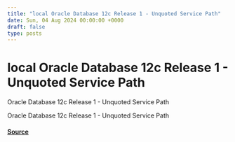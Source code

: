 ```yaml
---
title: "local Oracle Database 12c Release 1 - Unquoted Service Path"
date: Sun, 04 Aug 2024 00:00:00 +0000
draft: false
type: posts
---
```

# local Oracle Database 12c Release 1 - Unquoted Service Path





Oracle Database 12c Release 1 - Unquoted Service Path

Oracle Database 12c Release 1 - Unquoted Service Path

#### [Source](https://www.exploit-db.com/exploits/52063)

